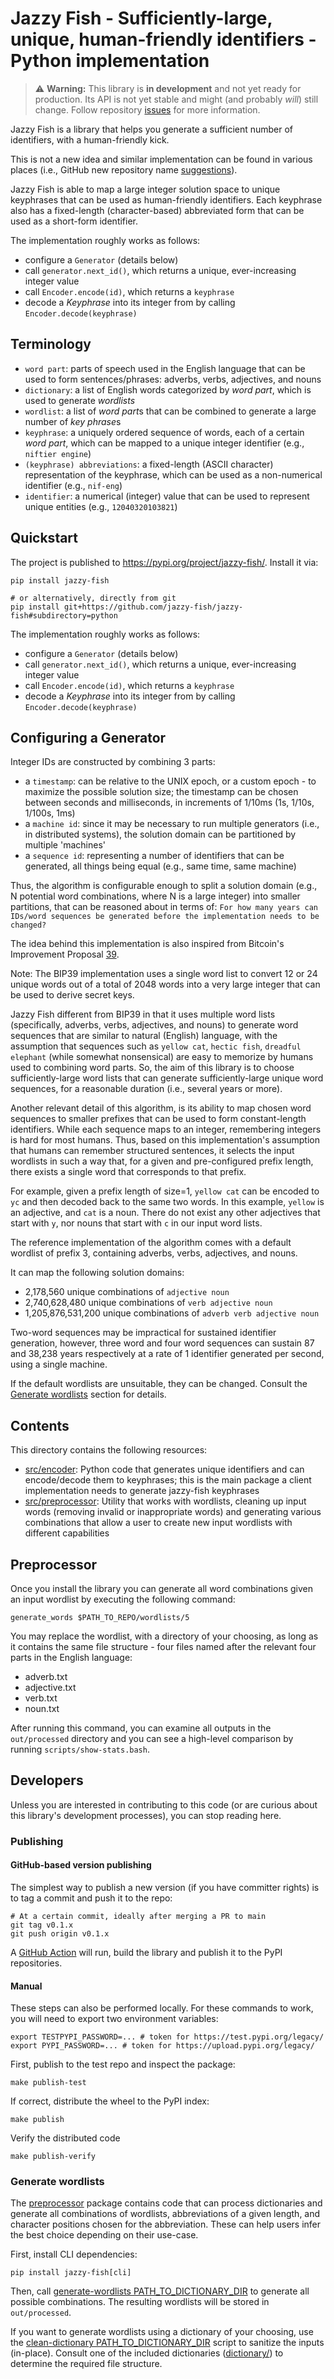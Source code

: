 # Jazzy Fish - Sufficiently-large, unique, human-friendly identifiers - Python implementation

> ⚠️ **Warning:** This library is **in development** and not yet ready for production. Its API is not yet stable
> and might (and probably _will_) still change. Follow repository [issues](https://github.com/jazzy-fish/jazzy-fish/issues) for more information.

Jazzy Fish is a library that helps you generate a sufficient number of identifiers, with a human-friendly kick.

This is not a new idea and similar implementation can be found in various places
(i.e., GitHub new repository name [suggestions](https://github.com/new)).

Jazzy Fish is able to map a large integer solution space to unique keyphrases that can be used as human-friendly identifiers.
Each keyphrase also has a fixed-length (character-based) abbreviated form that can be used as a short-form identifier.

The implementation roughly works as follows:

- configure a `Generator` (details below)
- call `generator.next_id()`, which returns a unique, ever-increasing integer value
- call `Encoder.encode(id)`, which returns a `keyphrase`
- decode a _Keyphrase_ into its integer from by calling `Encoder.decode(keyphrase)`

## Terminology

- `word part`: parts of speech used in the English language that can be used to form sentences/phrases: adverbs, verbs, adjectives, and nouns
- `dictionary`: a list of English words categorized by _word part_, which is used to generate _wordlists_
- `wordlist`: a list of *word part*s that can be combined to generate a large number of *key phrase*s
- `keyphrase`: a uniquely ordered sequence of words, each of a certain _word part_, which can be mapped to a unique integer identifier
  (e.g., `niftier engine`)
- `(keyphrase) abbreviations`: a fixed-length (ASCII character) representation of the keyphrase, which can be used
  as a non-numerical identifier (e.g., `nif-eng`)
- `identifier`: a numerical (integer) value that can be used to represent unique entities (e.g., `12040320103821`)

## Quickstart

The project is published to <https://pypi.org/project/jazzy-fish/>.
Install it via:

```shell
pip install jazzy-fish

# or alternatively, directly from git
pip install git+https://github.com/jazzy-fish/jazzy-fish#subdirectory=python
```

The implementation roughly works as follows:

- configure a `Generator` (details below)
- call `generator.next_id()`, which returns a unique, ever-increasing integer value
- call `Encoder.encode(id)`, which returns a `keyphrase`
- decode a _Keyphrase_ into its integer from by calling `Encoder.decode(keyphrase)`

## Configuring a Generator

Integer IDs are constructed by combining 3 parts:

- a `timestamp`: can be relative to the UNIX epoch, or a custom epoch - to maximize the possible solution size;
  the timestamp can be chosen between seconds and milliseconds, in increments of 1/10ms (1s, 1/10s, 1/100s, 1ms)
- a `machine id`: since it may be necessary to run multiple generators (i.e., in distributed systems), the solution domain can be partitioned by multiple 'machines'
- a `sequence id`: representing a number of identifiers that can be generated, all things being equal (e.g., same time, same machine)

Thus, the algorithm is configurable enough to split a solution domain (e.g., N potential word combinations, where N is a large integer) into smaller partitions, that can be reasoned about in terms of: `For how many years can IDs/word sequences be generated before the implementation needs to be changed?`

The idea behind this implementation is also inspired from Bitcoin's Improvement Proposal [39](https://github.com/bitcoin/bips/blob/master/bip-0039.mediawiki).

Note: The BIP39 implementation uses a single word list to convert 12 or 24 unique words out of a total of 2048 words into a very large integer that can be used to derive secret keys.

Jazzy Fish different from BIP39 in that it uses multiple word lists (specifically, adverbs, verbs, adjectives, and nouns) to generate word sequences that are similar to natural (English) language, with the assumption that sequences such as `yellow cat`, `hectic fish`, `dreadful elephant` (while somewhat nonsensical) are easy to memorize by humans used to combining word parts. So, the aim of this library is to choose sufficiently-large word lists that can generate sufficiently-large unique word sequences, for a reasonable duration (i.e., several years or more).

Another relevant detail of this algorithm, is its ability to map chosen word sequences to smaller prefixes that can be used to form constant-length identifiers.
While each sequence maps to an integer, remembering integers is hard for most humans. Thus, based on this implementation's assumption that humans can remember structured sentences, it selects the input wordlists in such a way that, for a given and pre-configured prefix length, there exists a single word that corresponds to that prefix.

For example, given a prefix length of size=1, `yellow cat` can be encoded to `yc` and then decoded back to the same two words. In this example, `yellow` is an adjective, and `cat` is a noun. There do not exist any other adjectives that start with `y`, nor nouns that start with `c` in our input word lists.

The reference implementation of the algorithm comes with a default wordlist of prefix 3, containing adverbs, verbs, adjectives, and nouns.

It can map the following solution domains:

- 2,178,560 unique combinations of `adjective noun`
- 2,740,628,480 unique combinations of `verb adjective noun`
- 1,205,876,531,200 unique combinations of `adverb verb adjective noun`

Two-word sequences may be impractical for sustained identifier generation, however, three word and four word sequences can sustain 87 and 38,238 years respectively at a rate of 1 identifier generated per second, using a single machine.

If the default wordlists are unsuitable, they can be changed. Consult the [Generate wordlists](#generate-wordlists) section for details.

## Contents

This directory contains the following resources:

- [src/encoder](./src/encoder): Python code that generates unique identifiers and can encode/decode them to keyphrases;
  this is the main package a client implementation needs to generate jazzy-fish keyphrases
- [src/preprocessor](./src/preprocessor): Utility that works with wordlists, cleaning up input words (removing invalid or inappropriate words) and generating various combinations that allow a user to create new input wordlists with different capabilities

## Preprocessor

Once you install the library you can generate all word combinations given an input wordlist by executing the following command:

`generate_words $PATH_TO_REPO/wordlists/5`

You may replace the wordlist, with a directory of your choosing, as long as it contains the same file structure - four files named after the relevant four parts in the English language:

- adverb.txt
- adjective.txt
- verb.txt
- noun.txt

After running this command, you can examine all outputs in the `out/processed` directory and you can see a high-level comparison by running `scripts/show-stats.bash`.

## Developers

Unless you are interested in contributing to this code (or are curious about this library's development processes), you can stop reading here.

### Publishing

#### GitHub-based version publishing

The simplest way to publish a new version (if you have committer rights) is to tag a commit and push it to the repo:

```shell
# At a certain commit, ideally after merging a PR to main
git tag v0.1.x
git push origin v0.1.x
```

A [GitHub Action](https://github.com/jazzy-fish/jazzy-fish/actions) will run, build the library and publish it to the PyPI repositories.

#### Manual

These steps can also be performed locally. For these commands to work, you will need to export two environment variables:

```shell
export TESTPYPI_PASSWORD=... # token for https://test.pypi.org/legacy/
export PYPI_PASSWORD=... # token for https://upload.pypi.org/legacy/
```

First, publish to the test repo and inspect the package:

```shell
make publish-test
```

If correct, distribute the wheel to the PyPI index:

```shell
make publish
```

Verify the distributed code

```shell
make publish-verify
```

### Generate wordlists

The [preprocessor](python/src/preprocessor) package contains code that can process dictionaries and generate all combinations of wordlists, abbreviations of a given length, and character positions chosen for the abbreviation. These can help users infer the best choice depending on their use-case.

First, install CLI dependencies:

```shell
pip install jazzy-fish[cli]
```

Then, call [generate-wordlists PATH_TO_DICTIONARY_DIR](python/src/preprocessor/generate_wordlists.py) to generate all possible combinations.
The resulting wordlists will be stored in `out/processed`.

If you want to generate wordlists using a dictionary of your choosing, use the [clean-dictionary PATH_TO_DICTIONARY_DIR](python/src/preprocessor/clean_dictionary.py)
script to sanitize the inputs (in-place). Consult one of the included dictionaries ([dictionary/](dictionary/)) to determine the required file structure.
